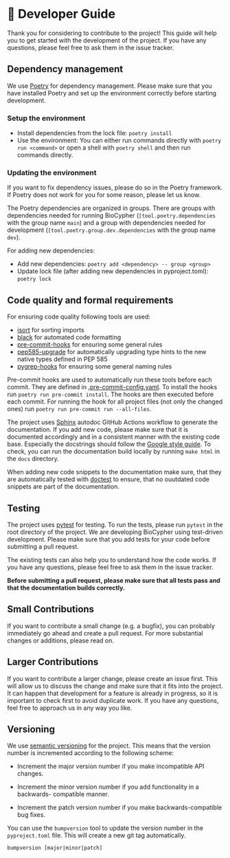 # 🔬 Developer Guide

Thank you for considering to contribute to the project! This guide will help you
to get started with the development of the project. If you have any questions,
please feel free to ask them in the issue tracker.

## Dependency management

We use [Poetry](https://python-poetry.org) for dependency management. Please
make sure that you have installed Poetry and set up the environment correctly
before starting development.

### Setup the environment

- Install dependencies from the lock file: `poetry install`
- Use the environment: You can either run commands directly with `poetry run <command>` or open a shell with `poetry shell` and then run commands directly.

### Updating the environment

If you want to fix dependency issues, please do so in the Poetry
framework. If Poetry does not work for you for some reason, please let us know.

The Poetry dependencies are organized in groups.
There are groups with dependencies needed for running BioCypher (`[tool.poetry.dependencies` with the group name `main`) and a group with dependencies needed for development (`[tool.poetry.group.dev.dependencies` with the group name `dev`).

For adding new dependencies:
- Add new dependencies: `poetry add <dependency> -- group <group>`
- Update lock file (after adding new dependencies in pyproject.toml): `poetry lock`

## Code quality and formal requirements

For ensuring code quality following tools are used:
- [isort](https://isort.readthedocs.io/en/latest/) for sorting imports
- [black](https://black.readthedocs.io/en/stable/) for automated code formatting
- [pre-commit-hooks](https://github.com/pre-commit/pre-commit-hooks) for ensuring some general rules
- [pep585-upgrade](https://github.com/snok/pep585-upgrade) for automatically upgrading type hints to the new native types defined in PEP 585
- [pygrep-hooks](https://github.com/pre-commit/pygrep-hooks) for ensuring some general naming rules

Pre-commit hooks are used to automatically run these tools before each commit. They are defined in [.pre-commit-config.yaml](./.pre-commit-config.yaml). To install the hooks run `poetry run pre-commit install`. The hooks are then executed before each commit.
For running the hook for all project files (not only the changed ones) run `poetry run pre-commit run --all-files`.

The project uses [Sphinx](https://www.sphinx-doc.org/en/master/) autodoc GitHub
Actions workflow to generate the documentation. If you add new code, please make sure that it is documented
accordingly and in a consistent manner with the existing code base.
Especially the docstrings should follow the [Google style guide](https://sphinxcontrib-napoleon.readthedocs.io/en/latest/example_google.html). To check, you can run the documentation build locally by running `make html` in the `docs` directory.

When adding new code snippets to the documentation make sure, that they are automatically tested with [doctest](https://sphinx-tutorial.readthedocs.io/step-3/#testing-your-code) to ensure, that no ouutdated code snippets are part of the documentation.

## Testing

The project uses [pytest](https://docs.pytest.org/en/stable/) for testing. To
run the tests, please run `pytest` in the root directory of the project. We are
developing BioCypher using test-driven development. Please make sure that you
add tests for your code before submitting a pull request.

The existing tests can also help you to understand how the code works. If you
have any questions, please feel free to ask them in the issue tracker.

**Before submitting a pull request, please make sure that all tests pass and
that the documentation builds correctly.**

## Small Contributions

If you want to contribute a small change (e.g. a bugfix), you can probably
immediately go ahead and create a pull request. For more substantial changes or
additions, please read on.

## Larger Contributions

If you want to contribute a larger change, please create an issue first. This
will allow us to discuss the change and make sure that it fits into the project.
It can happen that development for a feature is already in progress, so it is
important to check first to avoid duplicate work. If you have any questions,
feel free to approach us in any way you like.

## Versioning

We use [semantic versioning](https://semver.org/) for the project. This means
that the version number is incremented according to the following scheme:

- Increment the major version number if you make incompatible API changes.

- Increment the minor version number if you add functionality in a backwards-
  compatible manner.

- Increment the patch version number if you make backwards-compatible bug fixes.

You can use the `bumpversion` tool to update the version number in the
`pyproject.toml` file. This will create a new git tag automatically.

```
bumpversion [major|minor|patch]
```
